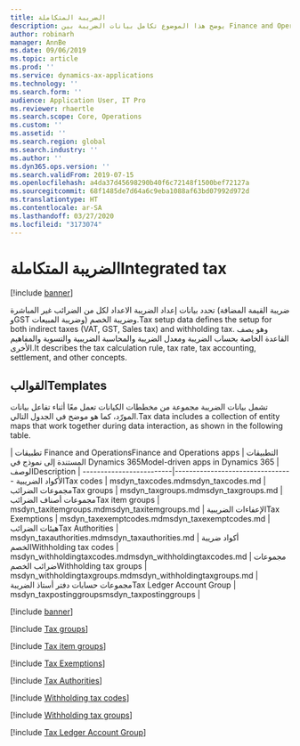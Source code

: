 ```yaml
---
title: الضريبة المتكاملة
description: يوضح هذا الموضوع تكامل بيانات الضريبة بين Finance and Operations وCommon Data Service.
author: robinarh
manager: AnnBe
ms.date: 09/06/2019
ms.topic: article
ms.prod: ''
ms.service: dynamics-ax-applications
ms.technology: ''
ms.search.form: ''
audience: Application User, IT Pro
ms.reviewer: rhaertle
ms.search.scope: Core, Operations
ms.custom: ''
ms.assetid: ''
ms.search.region: global
ms.search.industry: ''
ms.author: ''
ms.dyn365.ops.version: ''
ms.search.validFrom: 2019-07-15
ms.openlocfilehash: a4da37d45698290b40f6c72148f1500bef72127a
ms.sourcegitcommit: 68f1485de7d64a6c9eba1088af63bd07992d972d
ms.translationtype: HT
ms.contentlocale: ar-SA
ms.lasthandoff: 03/27/2020
ms.locfileid: "3173074"
---
```

# <a name="integrated-tax"></a><span data-ttu-id="cc836-103">الضريبة المتكاملة</span><span class="sxs-lookup"><span data-stu-id="cc836-103">Integrated tax</span></span>

[!include [banner](../../includes/banner.md)]



<span data-ttu-id="cc836-104">تحدد بيانات إعداد الضريبة الاعداد لكل من الضرائب غير المباشرة (ضريبة القيمة المضافة وGST وضريبة المبيعات) وضريبة الخصم.</span><span class="sxs-lookup"><span data-stu-id="cc836-104">Tax setup data defines the setup for both indirect taxes (VAT, GST, Sales tax) and withholding tax.</span></span> <span data-ttu-id="cc836-105">وهو يصف القاعدة الخاصة بحساب الضريبة ومعدل الضريبة والمحاسبة الضريبية والتسوية والمفاهيم الأخرى.</span><span class="sxs-lookup"><span data-stu-id="cc836-105">It describes the tax calculation rule, tax rate, tax accounting, settlement, and other concepts.</span></span>

## <a name="templates"></a><span data-ttu-id="cc836-106">القوالب</span><span class="sxs-lookup"><span data-stu-id="cc836-106">Templates</span></span>

<span data-ttu-id="cc836-107">تشمل بيانات الضريبة مجموعة من مخططات الكيانات تعمل معًا أثناء تفاعل بيانات المورّد، كما هو موضح في الجدول التالي.</span><span class="sxs-lookup"><span data-stu-id="cc836-107">Tax data includes a collection of entity maps that work together during data interaction, as shown in the following table.</span></span>

| <span data-ttu-id="cc836-108">تطبيقات Finance and Operations</span><span class="sxs-lookup"><span data-stu-id="cc836-108">Finance and Operations apps</span></span> | <span data-ttu-id="cc836-109">التطبيقات المستندة إلى نموذج في Dynamics 365</span><span class="sxs-lookup"><span data-stu-id="cc836-109">Model-driven apps in Dynamics 365</span></span> | <span data-ttu-id="cc836-110">‏‏الوصف</span><span class="sxs-lookup"><span data-stu-id="cc836-110">Description</span></span> |
-------------------------|---------------------------------
<span data-ttu-id="cc836-111">الأكواد الضريبية</span><span class="sxs-lookup"><span data-stu-id="cc836-111">Tax codes</span></span>                   | <span data-ttu-id="cc836-112">msdyn\_taxcodes.md</span><span class="sxs-lookup"><span data-stu-id="cc836-112">msdyn\_taxcodes.md</span></span> | 
<span data-ttu-id="cc836-113">مجموعات الضرائب</span><span class="sxs-lookup"><span data-stu-id="cc836-113">Tax groups</span></span>                 | <span data-ttu-id="cc836-114">msdyn\_taxgroups.md</span><span class="sxs-lookup"><span data-stu-id="cc836-114">msdyn\_taxgroups.md</span></span> | 
<span data-ttu-id="cc836-115">مجموعات أصناف الضرائب</span><span class="sxs-lookup"><span data-stu-id="cc836-115">Tax item groups</span></span>             | <span data-ttu-id="cc836-116">msdyn\_taxitemgroups.md</span><span class="sxs-lookup"><span data-stu-id="cc836-116">msdyn\_taxitemgroups.md</span></span> | 
<span data-ttu-id="cc836-117">الإعفاءات الضريبية</span><span class="sxs-lookup"><span data-stu-id="cc836-117">Tax Exemptions</span></span>             | <span data-ttu-id="cc836-118">msdyn\_taxexemptcodes.md</span><span class="sxs-lookup"><span data-stu-id="cc836-118">msdyn\_taxexemptcodes.md</span></span> | 
<span data-ttu-id="cc836-119">هيئات الضرائب</span><span class="sxs-lookup"><span data-stu-id="cc836-119">Tax Authorities</span></span>             | <span data-ttu-id="cc836-120">msdyn\_taxauthorities.md</span><span class="sxs-lookup"><span data-stu-id="cc836-120">msdyn\_taxauthorities.md</span></span> | 
<span data-ttu-id="cc836-121">أكواد ضريبة الخصم</span><span class="sxs-lookup"><span data-stu-id="cc836-121">Withholding tax codes</span></span>       | <span data-ttu-id="cc836-122">msdyn\_withholdingtaxcodes.md</span><span class="sxs-lookup"><span data-stu-id="cc836-122">msdyn\_withholdingtaxcodes.md</span></span> | 
<span data-ttu-id="cc836-123">مجموعات ضرائب الخصم</span><span class="sxs-lookup"><span data-stu-id="cc836-123">Withholding tax groups</span></span>     | <span data-ttu-id="cc836-124">msdyn\_withholdingtaxgroups.md</span><span class="sxs-lookup"><span data-stu-id="cc836-124">msdyn\_withholdingtaxgroups.md</span></span> | 
<span data-ttu-id="cc836-125">مجموعات حسابات دفتر أستاذ الضريبة</span><span class="sxs-lookup"><span data-stu-id="cc836-125">Tax Ledger Account Group</span></span> | <span data-ttu-id="cc836-126">msdyn\_taxpostinggroups</span><span class="sxs-lookup"><span data-stu-id="cc836-126">msdyn\_taxpostinggroups</span></span>     | 

[!include [banner](../../includes/dual-write-symbols.md)]

[!include [Tax groups](includes/TaxGroupEntity-msdyn-taxgroups.md)]

[!include [Tax item groups](includes/TaxItemGroupHeadings-msdyn-taxitemgroups.md)]

[!include [Tax Exemptions](includes/CdsTaxExemptCodes-msdyn-taxexemptcodes.md)]

[!include [Tax Authorities](includes/SalesTaxAuthorities-msdyn-taxauthorities.md)]

[!include [Withholding tax codes](includes/WithholdingCode-msdyn-withholdingtaxcodes.md)]

[!include [Withholding tax groups](includes/WithholdingGroups-msdyn-withholdingtaxgroups.md)]

[!include [Tax Ledger Account Group](includes/TaxPostingGroupsV2--msdyn-taxpostinggroups.md)]

